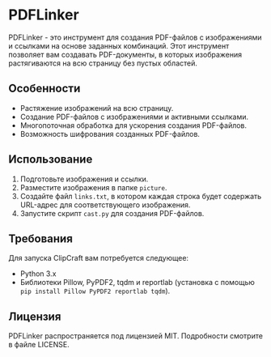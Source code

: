 # PDFLinker

PDFLinker - это инструмент для создания PDF-файлов с изображениями и ссылками на основе заданных комбинаций. Этот инструмент позволяет вам создавать PDF-документы, в которых изображения растягиваются на всю страницу без пустых областей.

## Особенности

- Растяжение изображений на всю страницу.
- Создание PDF-файлов с изображениями и активными ссылками.
- Многопоточная обработка для ускорения создания PDF-файлов.
- Возможность шифрования созданных PDF-файлов.

## Использование

1. Подготовьте изображения и ссылки.
2. Разместите изображения в папке `picture`.
3. Создайте файл `links.txt`, в котором каждая строка будет содержать URL-адрес для соответствующего изображения.
4. Запустите скрипт `cast.py` для создания PDF-файлов.

## Требования

Для запуска ClipCraft вам потребуется следующее:

- Python 3.x
- Библиотеки Pillow, PyPDF2, tqdm и reportlab (установка с помощью `pip install Pillow PyPDF2 reportlab tqdm`).

## Лицензия

PDFLinker распространяется под лицензией MIT. Подробности смотрите в файле LICENSE.

